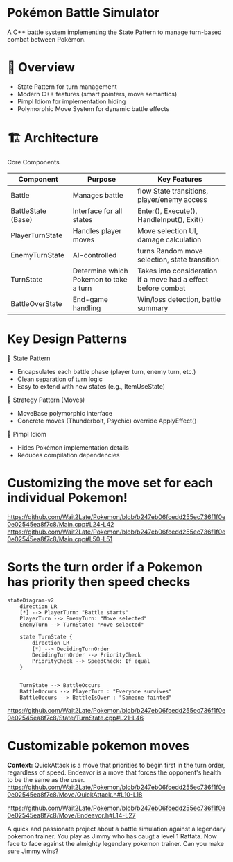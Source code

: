 # Pokémon Battle Simulator

A C++ battle system implementing the State Pattern to manage turn-based combat between Pokémon.

# 🎯 Overview 
- State Pattern for turn management
- Modern C++ features (smart pointers, move semantics)
- Pimpl Idiom for implementation hiding
- Polymorphic Move System for dynamic battle effects

# 🏗️ Architecture
Core Components

Component |	Purpose |	Key Features
----------|---------|-----------------
Battle	   | Manages battle | flow	State transitions, player/enemy access
BattleState (Base)	| Interface for all states	| Enter(), Execute(), HandleInput(), Exit()
PlayerTurnState	| Handles player moves	| Move selection UI, damage calculation
EnemyTurnState	| AI-controlled | turns	Random move selection, state transition
TurnState | Determine which Pokemon to take a turn | Takes into consideration if a move had a effect before combat
BattleOverState	| End-game handling	| Win/loss detection, battle summary

# Key Design Patterns

🔹 State Pattern
- Encapsulates each battle phase (player turn, enemy turn, etc.)
- Clean separation of turn logic
- Easy to extend with new states (e.g., ItemUseState)

🔹 Strategy Pattern (Moves)
- MoveBase polymorphic interface
- Concrete moves (Thunderbolt, Psychic) override ApplyEffect()

🔹 Pimpl Idiom
- Hides Pokémon implementation details
- Reduces compilation dependencies

# Customizing the move set for each individual Pokemon!
https://github.com/Wait2Late/Pokemon/blob/b247eb06fcedd255ec736f1f0e0e02545ea8f7c8/Main.cpp#L24-L42
https://github.com/Wait2Late/Pokemon/blob/b247eb06fcedd255ec736f1f0e0e02545ea8f7c8/Main.cpp#L50-L51

# Sorts the turn order if a Pokemon has priority then speed checks
```mermaid
stateDiagram-v2
    direction LR
    [*] --> PlayerTurn: "Battle starts"
    PlayerTurn --> EnemyTurn: "Move selected"
    EnemyTurn --> TurnState: "Move selected"
    
    state TurnState {
        direction LR
        [*] --> DecidingTurnOrder
        DecidingTurnOrder --> PriorityCheck
        PriorityCheck --> SpeedCheck: If equal
    }
    
    
    TurnState --> BattleOccurs
    BattleOccurs --> PlayerTurn : "Everyone survives"
    BattleOccurs --> BattleIsOver : "Someone fainted"
```



https://github.com/Wait2Late/Pokemon/blob/b247eb06fcedd255ec736f1f0e0e02545ea8f7c8/State/TurnState.cpp#L21-L46

# Customizable pokemon moves
**Context:** QuickAttack is a move that priorities to begin first in the turn order, regardless of speed. Endeavor is a move that forces the opponent's health to be the same as the user.  
https://github.com/Wait2Late/Pokemon/blob/b247eb06fcedd255ec736f1f0e0e02545ea8f7c8/Move/QuickAttack.h#L10-L18

https://github.com/Wait2Late/Pokemon/blob/b247eb06fcedd255ec736f1f0e0e02545ea8f7c8/Move/Endeavor.h#L14-L27

    
A quick and passionate project about a battle simulation against a legendary pokemon trainer.
You play as Jimmy who has caugt a level 1 Rattata. Now face to face against the almighty legendary pokemon trainer.
Can you make sure Jimmy wins?
